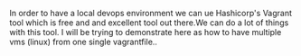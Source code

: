 In order to have a local devops environment we can ue Hashicorp's Vagrant tool which is free and and excellent tool
out there.We can do a lot of things with this tool. I will be trying to demonstrate here as how to have multiple
vms (linux) from one single vagrantfile.. 
